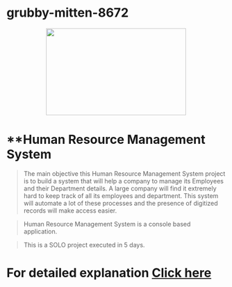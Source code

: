 # grubby-mitten-8672

<div id="header" align="center">
  <img src="https://tse3.mm.bing.net/th?id=OIP.Vz7UeLeBOXvvpsJZgiP8SgHaDY&pid=Api&P=0" width="80%" height = "200px"/>
</div>

# **Human Resource Management System

>   The main objective this Human Resource Management System project is to build a system that will help a company to manage its Employees and their Department details. A large company will find it extremely hard to keep track of all its employees and department. This system will automate a lot of these processes and the presence of digitized records will make access easier.

> Human Resource Management System is a console based application.

> This is a SOLO project executed in 5 days.

# For detailed explanation [Click here]()






